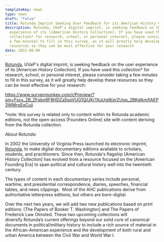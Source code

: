 ```yaml
---
templateKey: news
type: news
draft: "false"
title: Rotunda Imprint Seeking User Feedback for its American History Collection
description: Rotunda, UVaP's digital imprint, is seeking feedback on the user
  experience of its \[American History Collection]. If you have used this
  collection* for research, school, or personal interest, please consider taking
  a few minutes to fill in this survey, as it will greatly help develop these
  resources so they can be most effective for your research
date: 2021-06-09
---
```

[Rotunda](/rotunda), UVaP's digital imprint, is seeking feedback on the user experience of its \[American History Collection]. If you have used this collection* for research, school, or personal interest, please consider taking a few minutes to fill in this survey, as it will greatly help develop these resources so they can be most effective for your research:

<https://www.surveymonkey.com/r/Preview/?sm=Fsxx_2B_2Fqbn9F8HDZa5spVUG1QiUKr1XuUgt8jzrZUpp_2BKdlkmfIAEP3WMrpEqCuji> 

\*note: this survey is related only to content within its Rotunda academic editions, not the open-access \[Founders Online] site with content deriving from the Rotunda collection.

*About Rotunda:*

In 2002 the University of Virginia Press launched its electronic imprint, [Rotunda](/rotunda), to make digital documentary editions available to scholars, students, and practitioners. Since then, Rotunda's flagship \[American History Collection] has evolved from a resource focused on the \[American Founding Era] to span political and cultural history well into the twentieth century.

The types of content in each documentary series include personal, wartime, and presidential correspondence, diaries, speeches, financial tables, and news clippings.  Most of the AHC publications derive from authoritative letterpress editions, but others are born-digital.

Over the next two years, we will add two new publications based on print editions: \[The Papers of Booker T. Washington] and The Papers of Frederick Law Olmsted. These two upcoming collections will diversify Rotunda’s current offerings beyond our solid core of canonical documents in political/military history to include a rich source of material in the African-American experience and the development of both rural and urban America between the Civil War and World War I.